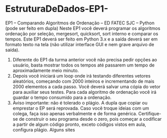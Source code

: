 # EstruturaDeDados-EP1-
EP1 – Comparando Algoritmos de Ordenação – ED FATEC SJC – Python
(pode ser feito em dupla)
Neste EP1 você deverá programar os algoritmos ordenação por seleção, mergesort, quicksort, sort interno e comparar os tempos. Este EP1 deverá ser feito em Python 3.x e a saída deverá ser em formato texto na tela (não utilizar interface GUI e nem grave arquivo de saída).
1. Diferente do EP1 da turma anterior você não precisa pedir opções ao usuário, basta mostrar todos os tempos até passarem um tempo de aproximadamente meio minuto.
2. Depois você iniciará um loop onde irá testando diferentes vetores aleatórios, começando com 2000 inteiros e incrementando de mais 2000 elementos a cada passo. Você deverá salvar uma cópia do vetor para auxiliar seus testes. Para cada algoritmo de ordenação você irá guardar o tempo consumido para a ordenação.
3. Aviso importante: não é tolerado o plágio. A dupla que copiar ou emprestar o EP será reprovada. Caso você troque ideias com um colega, faça isso apenas verbalmente e de forma genérica. Certifique-se de construir o seu programa desde o zero, pois começar a codificar a partir de algum código pronto, exceto códigos vistos em aula, configura plágio. Alguns sites
